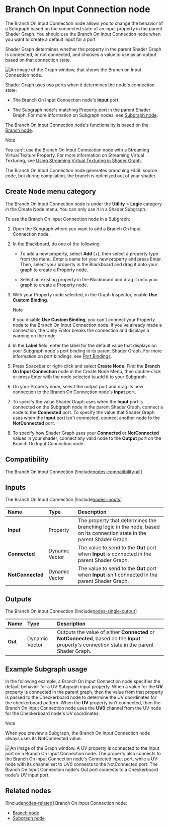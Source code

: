 # Branch On Input Connection node

The Branch On Input Connection node allows you to change the behavior of a Subgraph based on the connected state of an input property in the parent Shader Graph. You should use the Branch On Input Connection node when you want to create a default input for a port

Shader Graph determines whether the property in the parent Shader Graph is connected, or not connected, and chooses a value to use as an output based on that connection state.

![An image of the Graph window, that shows the Branch on Input Connection node.](images/sg-branch-on-input-connection-node.png)

Shader Graph uses two ports when it determines the node's connection state:

- The Branch On Input Connection node's **Input** port.

- The Subgraph node's matching Property port in the parent Shader Graph. For more information on Subgraph nodes, see [Subgraph node](Sub-graph-Node).

The Branch On Input Connection node's functionality is based on the [Branch node](Branch-Node.md).

> [!NOTE]
> You can't use the Branch On Input Connection node with a Streaming Virtual Texture Property. For more information on Streaming Virtual Texturing, see [Using Streaming Virtual Texturing in Shader Graph](https://docs.unity3d.com/Documentation/Manual/svt-use-in-shader-graph.html).

The Branch On Input Connection node generates branching HLSL source code, but during compilation, the branch is optimized out of your shader.

## Create Node menu category

The Branch On Input Connection node is under the **Utility** &gt; **Logic** category in the Create Node menu. You can only use it in a Shader Subgraph.

To use the Branch On Input Connection node in a Subgraph:

1. Open the Subgraph where you want to add a Branch On Input Connection node.

2. In the Blackboard, do one of the following:

    - To add a new property, select **Add** (+), then select a property type from the menu. Enter a name for your new property and press Enter. Then, select your property in the Blackboard and drag it onto your graph to create a Property node.

    - Select an existing property in the Blackboard and drag it onto your graph to create a Property node.

3. With your Property node selected, in the Graph Inspector, enable **Use Custom Binding**.

    > [!NOTE]
    > If you disable **Use Custom Binding**, you can't connect your Property node to the Branch On Input Connection node. If you've already made a connection, the Unity Editor breaks the connection and displays a warning on the node.

4. In the **Label** field, enter the label for the default value that displays on your Subgraph node's port binding in its parent Shader Graph. For more information on port bindings, see [Port Bindings](Port-Bindings.md).

5. Press Spacebar or right-click and select **Create Node**. Find the **Branch On Input Connection** node in the Create Node Menu, then double-click or press Enter with the node selected to add it to your Subgraph.

6. On your Property node, select the output port and drag its new connection to the Branch On Connection node's **Input** port.

7. To specify the value Shader Graph uses when the **Input** port is connected on the Subgraph node in the parent Shader Graph, connect a node to the **Connected** port. To specify the value that Shader Graph uses when the **Input** port isn't connected, connect another node to the **NotConnected** port.

8. To specify how Shader Graph uses your **Connected** or **NotConnected** values in your shader, connect any valid node to the **Output** port on the Branch On Input Connection node.

## Compatibility

The Branch On Input Connection [!include[nodes-compatibility-all](./snippets/nodes-compatibility-all.md)]    <!-- ALL PIPELINES INCLUDE  -->


## Inputs

The Branch On Input Connection [!include[nodes-inputs](./snippets/nodes-inputs.md)] <!-- MULTIPLE INPUT PORTS INCLUDE -->

| **Name**         | **Type**          | **Description** |
| :---             | :------           | :----------     |
| **Input**        | Property          | The property that determines the branching logic in the node, based on its connection state in the parent Shader Graph.      |
| **Connected**    | Dynamic Vector    | The value to send to the **Out** port when **Input** is connected in the parent Shader Graph.     |
| **NotConnected** | Dynamic Vector    | The value to send to the **Out** port when **Input** isn't connected in the parent Shader Graph. |


## Outputs

The Branch On Input Connection [!include[nodes-single-output](./snippets/nodes-single-output.md)] <!-- SINGLE OUTPUT PORT INCLUDE -->

| **Name** | **Type** | **Description** |
| :------  | :------- | :-------------  |
| **Out**  | Dynamic Vector    | Outputs the value of either **Connected** or **NotConnected**, based on the **Input** property's connection state in the parent Shader Graph.        |

## Example Subgraph usage

In the following example, a Branch On Input Connection node specifies the default behavior for a UV Subgraph input property. When a value for the **UV** property is connected in the parent graph, then the value from that property is passed to the Checkerboard node to determine the UV coordinates for the checkerboard pattern. When the **UV** property isn't connected, then the Branch On Input Connection node uses the **UV0** channel from the UV node for the Checkerboard node's UV coordinates:

> [!NOTE]
> When you preview a Subgraph, the Branch On Input Connection node always uses its NotConnected value.

![An image of the Graph window. A UV property is connected to the Input port on a Branch On Input Connection node. The property also connects to the Branch On Input Connection node's Connected input port, while a UV node with its channel set to UV0 connects to the NotConnected port. The Branch On Input Connection node's Out port connects to a Checkerboard node's UV input port.](images/sg-branch-on-input-connection-node-example.png)


## Related nodes

<!-- OPTIONAL. Any nodes that may be related to this node in some way that's worth mentioning -->

[!include[nodes-related](./snippets/nodes-related.md)] Branch On Input Connection node:

- [Branch node](Branch-Node.md)
- [Subgraph node](Sub-graph-Node.md)

